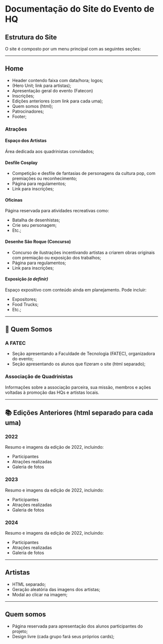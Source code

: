 # Documentação do Site do Evento de HQ

## Estrutura do Site

O site é composto por um menu principal com as seguintes seções:

---

## Home

- Header contendo faixa com data/hora; logos; 
- (Hero Unit; link para artistas);
- Apresentação geral do evento (Fatecon)
- Inscrições;
- Edições anteriores (com link para cada uma);
- Quem somos (html);
- Patrocinadores;
- Footer;

### Atrações 

#### Espaço dos Artistas
Área dedicada aos quadrinistas convidados;

#### Desfile Cosplay
- Competição e desfile de fantasias de personagens da cultura pop, com premiações ou reconhecimento;
- Página para regulamentos;
- Link para inscrições;

#### Oficinas
Página reservada para atividades recreativas como:
- Batalha de desenhistas;
- Crie seu personagem;
- Etc.;

#### Desenhe São Roque (Concurso)
- Concurso de ilustrações incentivando artistas a criarem obras originais com premiação ou exposição dos trabalhos;
- Página para regulamentos;
- Link para inscrições;

#### Exposição *(a definir)*
Espaço expositivo com conteúdo ainda em planejamento. Pode incluir:
- Expositores;
- Food Trucks;
- Etc.;
---

## 👥 Quem Somos

### A FATEC
- Seção apresentando a Faculdade de Tecnologia (FATEC), organizadora do evento;
- Seção apresentando os alunos que fizeram o site (html separado);

### Associação de Quadrinistas
Informações sobre a associação parceira, sua missão, membros e ações voltadas à promoção das HQs e artistas locais.

---

## 📚 Edições Anteriores (html separado para cada uma)

### 2022
Resumo e imagens da edição de 2022, incluindo:
- Participantes
- Atrações realizadas
- Galeria de fotos

### 2023
Resumo e imagens da edição de 2022, incluindo:
- Participantes
- Atrações realizadas
- Galeria de fotos

### 2024
Resumo e imagens da edição de 2022, incluindo:
- Participantes
- Atrações realizadas
- Galeria de fotos

---

## Artistas

- HTML separado;
- Geração aleatória das imagens dos artistas;
- Modal ao clicar na imagem;

---

## Quem somos

- Página reservada para apresentação dos alunos participantes do projeto;
- Design livre (cada grupo fará seus próprios cards);


